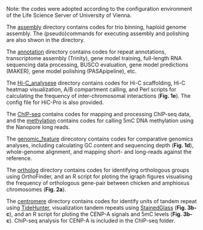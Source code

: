 Note: the codes were adopted according to the configuration environment of the Life Science Server of University of Vienna.

The [assembly] directory contains codes for trio binning, haploid genome assembly. The (pseudo)commands for executing assembly and polishing are also shwon in the directory.

The [annotation] directory contains codes for repeat annotations, transcriptome assembly (Trinity), gene model training, full-length RNA sequencing data processing, BUSCO evaluation, gene model predictions (MAKER), gene model polishing (PASApipeline), etc. 

The [Hi-C_analysese] directory contains codes for Hi-C scaffolding, Hi-C heatmap visualization, A/B compartment calling, and Perl scripts for calculating the frequency of inter-chromosomal interactions (**Fig. 1e**). The config file for HiC-Pro is also provided.

The [ChIP-seq] contains codes for mapping and processing ChIP-seq data, and the [methylation] contains codes for calling 5mC DNA methylation using the Nanopore long reads. 

The [genomic_feature] direcotory contains codes for comparative genomics analyses, including calculating GC content and sequencing depth (**Fig. 1d**), whole-genome alignment, and mapping short- and long-reads against the reference.

The [ortholog] directory contains codes for identifying orthologous groups using OrthoFinder, and an R script for ploting the igraph figures visualising the frequency of orthologous gene-pair between chicken and amphioxus chromosomes (**Fig. 2a**).

The [centromere] directory contains codes for identify units of tandem repeat using [TideHunter], visualization tandem repeats using [StainedGlass] (**Fig. 3b-c**), and an R script for ploting the CENP-A signals and 5mC levels (**Fig. 3b-c**). ChiP-seq analysis for CENP-A is included in the ChIP-seq folder.



[assembly]: https://github.com/lurebgi/chicken-T2T/tree/main/assembly
[annotation]: https://github.com/lurebgi/chicken-T2T/tree/main/annotation
[Hi-C_analysese]: https://github.com/lurebgi/chicken-T2T/tree/main/Hi-C_analysese
[ChIP-seq]: https://github.com/lurebgi/chicken-T2T/tree/main/ChIP-seq
[methylation]: https://github.com/lurebgi/chicken-T2T/tree/main/methylation
[genomic_feature]: https://github.com/lurebgi/chicken-T2T/tree/main/genomic_feature
[ortholog]: https://github.com/lurebgi/chicken-T2T/tree/main/ortholog
[centromere]: https://github.com/lurebgi/chicken-T2T/tree/main/centromere
[TideHunter]: https://github.com/Xinglab/TideHunter
[StainedGlass]: https://github.com/mrvollger/StainedGlass

